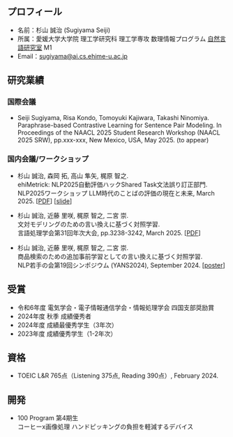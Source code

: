 ## プロフィール
- 名前：杉山 誠治 (Sugiyama Seiji)
- 所属：愛媛大学大学院 理工学研究科 理工学専攻 数理情報プログラム [自然言語研究室](https://sites.google.com/view/ehime-nlp/) M1
- Email：sugiyama@ai.cs.ehime-u.ac.jp
  
## 研究業績
### 国際会議
- Seiji Sugiyama, Risa Kondo, Tomoyuki Kajiwara, Takashi Ninomiya. <br>
Paraphrase-based Contrastive Learning for Sentence Pair Modeling.
In Proceedings of the NAACL 2025 Student Research Workshop (NAACL 2025 SRW), pp.xxx-xxx, New Mexico, USA, May 2025. (to appear)

### 国内会議/ワークショップ
- 杉山 誠治, 森岡 拓, 高山 隼矢, 梶原 智之. <br>
ehiMetrick: NLP2025自動評価ハックShared Task文法誤り訂正部門. <br>
NLP2025ワークショップ LLM時代のことばの評価の現在と未来, March 2025. \[[PDF](https://drive.google.com/file/d/1fiRHiaBRME52vo0VFPWIfMPUTO8yswK0/view)\]
\[[slide](https://speakerdeck.com/sugiyamaseiji/nlp2025-ws-shared-task-wen-fa-wu-riding-zheng-bu-men-ehimetrick)\]

- 杉山 誠治, 近藤 里咲, 梶原 智之, 二宮 崇. <br>
文対モデリングのための言い換えに基づく対照学習. <br>
言語処理学会第31回年次大会, pp.3238-3242, March 2025. \[[PDF](https://www.anlp.jp/proceedings/annual_meeting/2025/pdf_dir/P8-7.pdf)\]

- 杉山 誠治, 近藤 里咲, 梶原 智之, 二宮 崇. <br>
商品検索のための追加事前学習としての言い換えに基づく対照学習. <br>
NLP若手の会第19回シンポジウム (YANS2024), September 2024. [[poster](https://github.com/SugiyamaSeiji/sugiyamaseiji/blob/main/src/2024yans.pdf)]

## 受賞
- 令和6年度 電気学会・電子情報通信学会・情報処理学会 四国支部奨励賞
- 2024年度 秋季 成績優秀者
- 2024年度 成績最優秀学生（3年次）
- 2023年度 成績優秀学生（1-2年次）

## 資格
- TOEIC L&R 765点（Listening 375点, Reading 390点）, February 2024.

## 開発
- 100 Program 第4期生 <br>
コーヒーx画像処理 ハンドピッキングの負担を軽減するデバイス
